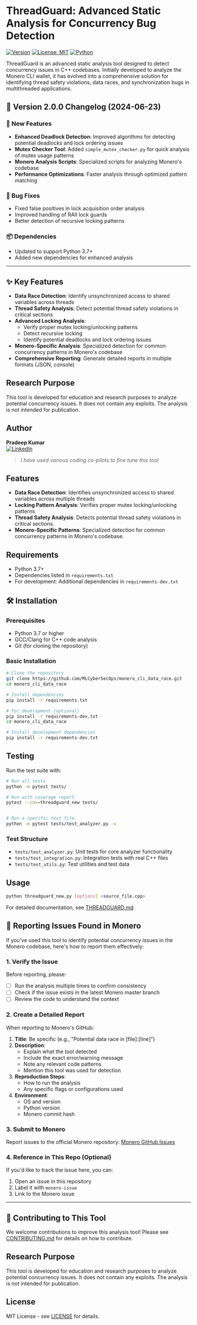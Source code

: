 # ThreadGuard: Advanced Static Analysis for Concurrency Bug Detection

[![Version](https://img.shields.io/badge/version-2.0.0-blue)](https://github.com/MLCyberSecOps/monero_cli_data_race)
[![License: MIT](https://img.shields.io/badge/License-MIT-yellow.svg)](https://opensource.org/licenses/MIT)
[![Python](https://img.shields.io/badge/Python-3.7%2B-blue)](https://www.python.org/)

ThreadGuard is an advanced static analysis tool designed to detect concurrency issues in C++ codebases. Initially developed to analyze the Monero CLI wallet, it has evolved into a comprehensive solution for identifying thread safety violations, data races, and synchronization bugs in multithreaded applications.

## 🔄 Version 2.0.0 Changelog (2024-06-23)

### 🚀 New Features
- **Enhanced Deadlock Detection**: Improved algorithms for detecting potential deadlocks and lock ordering issues
- **Mutex Checker Tool**: Added `simple_mutex_checker.py` for quick analysis of mutex usage patterns
- **Monero Analysis Scripts**: Specialized scripts for analyzing Monero's codebase
- **Performance Optimizations**: Faster analysis through optimized pattern matching

### 🐛 Bug Fixes
- Fixed false positives in lock acquisition order analysis
- Improved handling of RAII lock guards
- Better detection of recursive locking patterns

### 📦 Dependencies
- Updated to support Python 3.7+
- Added new dependencies for enhanced analysis

---

## ✨ Key Features

- **Data Race Detection**: Identify unsynchronized access to shared variables across threads
- **Thread Safety Analysis**: Detect potential thread safety violations in critical sections
- **Advanced Locking Analysis**: 
  - Verify proper mutex locking/unlocking patterns
  - Detect recursive locking
  - Identify potential deadlocks and lock ordering issues
- **Monero-Specific Analysis**: Specialized detection for common concurrency patterns in Monero's codebase
- **Comprehensive Reporting**: Generate detailed reports in multiple formats (JSON, console)

## Research Purpose

This tool is developed for education and research purposes to analyze potential concurrency issues. It does not contain any exploits. The analysis is not intended for publication.

## Author

**Pradeep Kumar**  
[![LinkedIn](https://img.shields.io/badge/Connect-LinkedIn-0077B5?style=for-the-badge&logo=linkedin&logoColor=white)](https://www.linkedin.com/in/kumar07/)

> *I have used various coding co-pilots to fine tune this tool*

## Features

- **Data Race Detection**: Identifies unsynchronized access to shared variables across multiple threads
- **Locking Pattern Analysis**: Verifies proper mutex locking/unlocking patterns
- **Thread Safety Analysis**: Detects potential thread safety violations in critical sections.
- **Monero-Specific Patterns**: Specialized detection for common concurrency patterns in Monero's codebase.

## Requirements

- Python 3.7+
- Dependencies listed in `requirements.txt`
- For development: Additional dependencies in `requirements-dev.txt`

## 🛠️ Installation

### Prerequisites
- Python 3.7 or higher
- GCC/Clang for C++ code analysis
- Git (for cloning the repository)

### Basic Installation
```bash
# Clone the repository
git clone https://github.com/MLCyberSecOps/monero_cli_data_race.git
cd monero_cli_data_race

# Install dependencies
pip install -r requirements.txt

# For development (optional)
pip install -r requirements-dev.txt
cd monero_cli_data_race

# Install development dependencies
pip install -r requirements-dev.txt
```

## Testing

Run the test suite with:

```bash
# Run all tests
python -m pytest tests/

# Run with coverage report
pytest --cov=threadguard_new tests/


# Run a specific test file
python -m pytest tests/test_analyzer.py -v
```

### Test Structure

- `tests/test_analyzer.py`: Unit tests for core analyzer functionality
- `tests/test_integration.py`: Integration tests with real C++ files
- `tests/test_utils.py`: Test utilities and test data

## Usage

```bash
python threadguard_new.py [options] <source_file.cpp>
```

For detailed documentation, see [THREADGUARD.md](THREADGUARD.md).

## 🐛 Reporting Issues Found in Monero

If you've used this tool to identify potential concurrency issues in the Monero codebase, here's how to report them effectively:

### 1. Verify the Issue
Before reporting, please:
- [ ] Run the analysis multiple times to confirm consistency
- [ ] Check if the issue exists in the latest Monero master branch
- [ ] Review the code to understand the context

### 2. Create a Detailed Report
When reporting to Monero's GitHub:
1. **Title**: Be specific (e.g., "Potential data race in [file]:[line]")
2. **Description**:
   - Explain what the tool detected
   - Include the exact error/warning message
   - Note any relevant code patterns
   - Mention this tool was used for detection
3. **Reproduction Steps**:
   - How to run the analysis
   - Any specific flags or configurations used
4. **Environment**:
   - OS and version
   - Python version
   - Monero commit hash

### 3. Submit to Monero
Report issues to the official Monero repository:
[Monero GitHub Issues](https://github.com/monero-project/monero/issues/new/choose)

### 4. Reference in This Repo (Optional)
If you'd like to track the issue here, you can:
1. Open an issue in this repository
2. Label it with `monero-issue`
3. Link to the Monero issue

---

## 🤝 Contributing to This Tool

We welcome contributions to improve this analysis tool! Please see [CONTRIBUTING.md](CONTRIBUTING.md) for details on how to contribute.

## Research Purpose

This tool is developed for education and research purposes to analyze potential concurrency issues. It does not contain any exploits. The analysis is not intended for publication.

## License

MIT License - see [LICENSE](LICENSE) for details.
